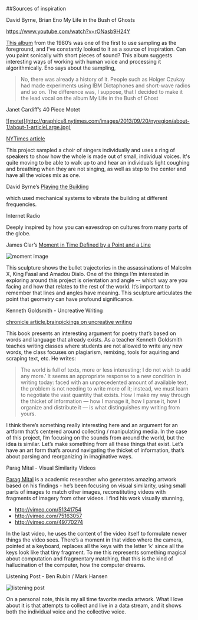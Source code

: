 ##Sources of inspiration

David Byrne, Brian Eno  My Life in the Bush of Ghosts 

https://www.youtube.com/watch?v=rONasb9H24Y

<a target="_blank" href="http://en.wikipedia.org/wiki/My_Life_in_the_Bush_of_Ghosts_(album)">This album</a> from the 1980’s was one of the first to use sampling as the foreground, and I’ve constantly looked to it as a source of inspiration.  Can you paint sonically with short pieces of sound?    This album suggests interesting ways of working with human voice and processing it algorithmically.  Eno says about the sampling, 

> No, there was already a history of it. People such as Holger Czukay had made experiments using IBM Dictaphones and short-wave radios and so on. The difference was, I suppose, that I decided to make it the lead vocal on the album My Life in the Bush of Ghost

Janet Cardiff’s 40 Piece Motet

<a target="_blank" href="http://graphics8.nytimes.com/images/2013/09/20/nyregion/about-1/about-1-articleLarge.jpg">
![motet](http://graphics8.nytimes.com/images/2013/09/20/nyregion/about-1/about-1-articleLarge.jpg)

NYTimes article
</a>

This project sampled a choir of singers individually and uses a ring of speakers to show how the whole is made out of small, individual voices.  It's quite moving to be able to walk up to and hear an individuals light coughing and breathing when they are not singing, as well as step to the center and have all the voices mix as one. 

David Byrne’s <a target="_blank" href="http://www.davidbyrne.com/art/art_projects/playing_the_building/">Playing the Building</a>

which used mechanical systems to vibrate the building at different frequencies.

Internet Radio

Deeply inspired by how you can eavesdrop on cultures from many parts of the globe. 

James Clar’s [Moment in Time Defined by a Point and a Line
](http://www.jamesclar.com/artwork/a-moment-defined-by-a-point-and-a-line/)

![moment image](http://www.jamesclar.com/demo/wp-content/uploads/2013/02/a-moment-defined-by-a-point-and-a-line_00.jpg)

This sculpture shows the bullet trajectories in the assassinations of Malcolm X, King Fasal and Amadou Dialo.    One of the things I’m interested in exploring around this project is orientation and angle -- which way are you facing and how that relates to the rest of the world.  It’s important to remember that lines and angles have meaning.  This sculpture articulates the point that geometry can have profound significance.


Kenneth Goldsmith - Uncreative Writing

<a target="_blank" href="http://chronicle.com/article/Uncreative-Writing/128908/">chronicle article</a>,<a target="_blank" href="http://www.brainpickings.org/index.php/2013/02/13/uncreative-writing-kenneth-goldsmith/">brainpickings on uncreative writing</a>

This book presents an interesting argument for poetry that’s based on words and language that already exists.  As a teacher Kenneth Goldsmith teaches writing classes where students are not allowed to write any new words, the class focuses on plagiarism, remixing, tools for aquiring and scraping text, etc.   He writes: 

> The world is full of texts, more or less interesting; I do not wish to add any more.’ It seems an appropriate response to a new condition in writing today: faced with an unprecedented amount of available text, the problem is not needing to write more of it; instead, we must learn to negotiate the vast quantity that exists. How I make my way through the thicket of information — how I manage it, how I parse it, how I organize and distribute it — is what distinguishes my writing from yours.

I think there’s something really interesting here and an argument for an artform that’s centered around collecting / manipulating media.    In the case of this project, I’m focusing on the sounds from around the world, but the idea is similar.  Let’s make something from all these things that exist.  Let’s have an art form that’s around navigating the thicket of information, that’s about parsing and reorganizing in imaginative ways. 

Parag Mital - Visual Similarity Videos

<a target="_blank" href="http://pkmital.com/home/">Parag Mital</a> is a academic researcher who generates amazing artwork based on his findings - he’s been focusing on visual similarity, using small parts of images to match other images, reconstituting videos with fragments of imagery from other videos.   I find his work visually stunning, 

- <a target="_blank" href="http://vimeo.com/51341754">http://vimeo.com/51341754</a>
- <a target="_blank" href="http://vimeo.com/51341754">http://vimeo.com/75163057</a>
- <a target="_blank" href="http://vimeo.com/51341754">http://vimeo.com/49770274</a>

In the last video, he uses the content of the video itself to formulate newer things the video sees.  There’s a moment in that video where the camera, pointed at a keyboard, replaces all the keys with the letter ‘k’ since all the keys look like that tiny fragment.   To me this represents something magical about computation and fragmentary matching, that this is the kind of hallucination of the computer, how the computer dreams.   

Listening Post - Ben Rubin / Mark Hansen

![listening post](http://earstudio.com/wp-content/uploads/2010/01/4191127272_3dfa6e6333_b.jpg)

On a personal note, this is my all time favorite media artwork.  What I love about it is that attempts to collect and live in a data stream, and it shows both the individual voice and the collective voice.   
